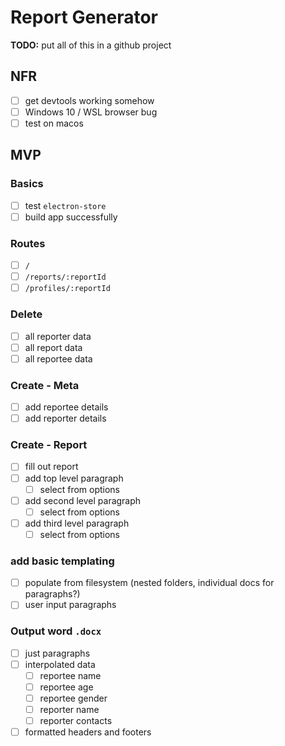 # Report Generator

**TODO:** put all of this in a github project

## NFR
- [ ] get devtools working somehow
- [ ] Windows 10 / WSL browser bug
- [ ] test on macos

## MVP

### Basics
- [ ] test `electron-store`
- [ ] build app successfully

### Routes
- [ ] `/`
- [ ] `/reports/:reportId`
- [ ] `/profiles/:reportId`

### Delete
- [ ] all reporter data
- [ ] all report data
- [ ] all reportee data

### Create - Meta
- [ ] add reportee details
- [ ] add reporter details

### Create - Report
- [ ] fill out report
- [ ] add top level paragraph
  - [ ] select from options
- [ ] add second level paragraph
  - [ ] select from options
- [ ] add third level paragraph
  - [ ] select from options

### add basic templating
- [ ] populate from filesystem (nested folders, individual docs for paragraphs?)
- [ ] user input paragraphs

### Output word `.docx`
- [ ] just paragraphs
- [ ] interpolated data
  - [ ] reportee name
  - [ ] reportee age
  - [ ] reportee gender
  - [ ] reporter name
  - [ ] reporter contacts
- [ ] formatted headers and footers